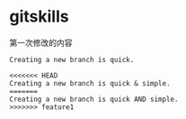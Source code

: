 # gitskills

第一次修改的内容

```
Creating a new branch is quick.
```

```
<<<<<<< HEAD
Creating a new branch is quick & simple.
=======
Creating a new branch is quick AND simple.
>>>>>>> feature1
```